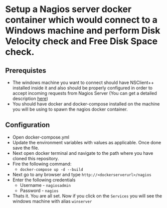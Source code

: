 # Setup a Nagios server docker container which would connect to a Windows machine and perform Disk Velocity check and Free Disk Space check.
## Prerequistes
- The windows machine you want to connect should have NSClient++ installed inside it and also should be properly configured in order to accept incoming requests from Nagios Server (You can get a detailed description [here](https://assets.nagios.com/downloads/nagioscore/docs/nagioscore/4/en/monitoring-windows.html))
- You should have docker and docker-compose installed on the machine you will be using to spawn the nagios docker container. 

## Configuration

-	Open docker-compose.yml 
-	Update the environment variables with values as applicable. Once done save the file.
- Next open docker terminal and navigate to the path where you have cloned this repository.
- Fire the following command:
    - `docker-compose up -d --build` 
- Next go to any browser and type `http://<dockerserverurl>/nagios`
- Enter the following credentials
    - Username - `nagiosadmin`
    - Password - `nagios`
- Thats it. You are all set. Now if you click on the `Services` you will see the windows machine with alias `winserver`   
   